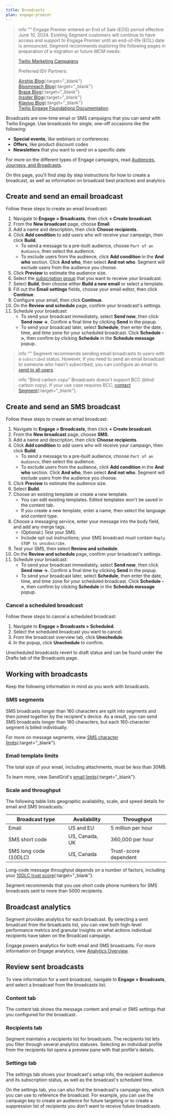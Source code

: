 ```yaml
---
title: Broadcasts
plan: engage-premier
---
```

> info ""
> Engage Premier entered an End of Sale (EOS) period effective June 10, 2024. Existing Segment customers will continue to have access and support to Engage Premier until an end-of-life (EOL) date is announced. Segment recommends exploring the following pages in preparation of a migration or future MCM needs:
> 
>[Twilio Marketing Campaigns](https://www.twilio.com/en-us/sendgrid/marketing-campaigns)
>
>Preferred ISV Partners:
>
>[Airship Blog](https://www.twilio.com/en-us/blog/airship-integrated-customer-experience){:target="_blank"} <br>
>[Bloomreach Blog](https://www.twilio.com/en-us/blog/bloomreach-ecommerce-personalization){:target="_blank"} <br>
>[Braze Blog](https://www.twilio.com/en-us/blog/braze-conversational-marketing-campaigns){:target="_blank"} <br>
>[Insider Blog](https://www.twilio.com/en-us/blog/insider-cross-channel-customer-experience){:target="_blank"} <br>
>[Klaviyo Blog](https://www.twilio.com/en-us/blog/klaviyo-powering-smarter-digital-relationships){:target="_blank"} <br>
>[Twilio Engage Foundations Documentation](/docs/engage/quickstart/) <br>

Broadcasts are one-time email or SMS campaigns that you can send with Twilio Engage. Use broadcasts for single, one-off occasions like the following:

- **Special events**, like webinars or conferences
- **Offers**, like product discount codes
- **Newsletters** that you want to send on a specific date

For more on the different types of Engage campaigns, read [Audiences, Journeys, and Broadcasts](/docs/guides/audiences-and-journeys/).

On this page, you'll find step by step instructions for how to create a broadcast, as well as information on broadcast best practices and analytics.

## Create and send an email broadcast

Follow these steps to create an email broadcast:

1. Navigate to **Engage > Broadcasts**, then click **+ Create broadcast**. 
2. From the **New broadcast** page, choose **Email**.
3. Add a name and description, then click **Choose recipients**.
4. Click **Add condition** to add users who will receive your campaign, then click **Build**.
    - To send a message to a pre-built audience, choose `Part of an Audience`, then select the audience.
    - To exclude users from the audience, click **Add condition** in the **And who** section. Click **And who**, then select **And not who**. Segment will exclude users from the audience you choose.
5. Click **Preview** to estimate the audience size.
6. Select the [subscription group](/docs/engage/user-subscriptions/subscription-groups/) that you want to receive your broadcast.
7. Select **Build**, then choose either **Build a new email** or select a template.
8. Fill out the **Email settings** fields, choose your email editor, then click **Continue**.
9. Configure your email, then click **Continue**.
10. On the **Review and schedule** page, confirm your broadcast's settings.
11. Schedule your broadcast:
    - To send your broadcast immediately, select **Send now**, then click **Send now ->**. Confirm a final time by clicking **Send** in the popup.
    - To send your broadcast later, select **Schedule**, then enter the date, time, and time zone for your scheduled broadcast. Click **Schedule ->**, then confirm by clicking **Schedule** in the **Schedule message** popup.

> info ""
> Segment recommends sending email broadcasts to users with a `subscribed` status. However, if you need to send an email broadcast to someone who hasn't subscribed, you can configure an email to [send to all users](/docs/engage/campaigns/email-campaigns/#send-an-email-to-all-users/).

> info "Blind carbon copy"
> Broadcasts doesn't support BCC (blind carbon copy). If your use case requires BCC, [contact Segment](https://segment.com/help/contact/){:target="_blank"}.

## Create and send an SMS broadcast

Follow these steps to create an email broadcast:

1. Navigate to **Engage > Broadcasts**, then click **+ Create broadcast**. 
2. From the **New broadcast** page, choose **SMS**.
3. Add a name and description, then click **Choose recipients**.
4. Click **Add condition** to add users who will receive your campaign, then click **Build**.
    - To send a message to a pre-built audience, choose `Part of an Audience`, then select the audience.
    - To exclude users from the audience, click **Add condition** in the **And who** section. Click **And who**, then select **And not who**. Segment will exclude users from the audience you choose.
5. Click **Preview** to estimate the audience size.
6. Select **Build**.
7. Choose an existing template or create a new template.
    - You can edit existing templates. Edited templates won't be saved in the content tab.
    - If you create a new template, enter a name, then select the language and content type.
8. Choose a messaging service, enter your message into the body field, and add any merge tags. 
    - (Optional:) Test your SMS.
    - Include opt out instructions; your SMS broadcast must contain `Reply STOP to unsubscribe`.
9. Test your SMS, then select **Review and schedule**.
8. On the **Review and schedule** page, confirm your broadcast's settings.
9. Schedule your broadcast:
    - To send your broadcast immediately, select **Send now**, then click **Send now ->**. Confirm a final time by clicking **Send** in the popup.
    - To send your broadcast later, select **Schedule**, then enter the date, time, and time zone for your scheduled broadcast. Click **Schedule ->**, then confirm by clicking **Schedule** in the **Schedule message** popup.

### Cancel a scheduled broadcast

Follow these steps to cancel a scheduled broadcast:

1. Navigate to **Engage > Broadcasts > Scheduled**. 
2. Select the scheduled broadcast you want to cancel.
3. From the broadcast overview tab, click **Unschedule**.
4. In the popup, click **Unschedule** to confirm.

Unscheduled broadcasts revert to draft status and can be found under the Drafts tab of the Broadcasts page.
 
## Working with broadcasts

Keep the following information in mind as you work with broadcasts.

### SMS segments

SMS broadcasts longer than 160 characters are split into segments and then joined together by the recipient's device. As a result, you can send SMS broadcasts longer than 160 characters, but each 160-character segment is billed individually. 

For more on message segments, view [SMS character limits](https://www.twilio.com/docs/glossary/what-sms-character-limit){:target="_blank"}.

### Email template limits

The total size of your email, including attachments, must be less than 30MB.

To learn more, view SendGrid's [email limits](https://docs.sendgrid.com/api-reference/mail-send/limitations#:~:text=The%20total%20size%20of%20your,must%20no%20more%20than%201000.){:target="_blank"}.

### Scale and throughput

The following table lists geographic availability, scale, and speed details for email and SMS broadcasts:

| Broadcast type        | Availability   | Throughput            |
| --------------------- | -------------- | --------------------- |
| Email                 | US and EU      | 5 million per hour    |
| SMS short code        | US, Canada, UK | 360,000 per hour      |
| SMS long code (10DLC) | US, Canada     | Trust-score dependent |


Long-code message throughput depends on a number of factors, including your [10DLC trust score](https://support.twilio.com/hc/en-us/articles/1260803225669-Message-throughput-MPS-and-Trust-Scores-for-A2P-10DLC-in-the-US){:target="_blank"}. 

Segment recommends that you use short code phone numbers for SMS broadcasts sent to more than 5000 recipients.

## Broadcast analytics

Segment provides analytics for each broadcast. By selecting a sent broadcast from the broadcasts list, you can view both high-level performance metrics and granular insights on what actions individual recipients have taken on the Broadcast campaign.

Engage powers analytics for both email and SMS broadcasts. For more information on Engage analytics, view [Analytics Overview](/docs/engage/analytics/).

## Review sent broadcasts 

To view information for a sent broadcast, navigate to **Engage > Broadcasts**, and select a broadcast from the broadcasts list.

### Content tab

The content tab shows the message content and email or SMS settings that you configured for the broadcast.

### Recipients tab

Segment maintains a recipients list for broadcasts. The recipients list lets you filter through several analytics statuses. Selecting an individual profile from the recipients list opens a preview pane with that profile's details.

### Settings tab

The settings tab shows your broadcast's setup info, the recipient audience and its subscription status, as well as the broadcast's scheduled time.

On the settings tab, you can also find the broadcast's campaign key, which you can use to reference the broadcast. For example, you can use the campaign key to create an audience for future targeting or to create a suppression list of recipients you don't want to receive future broadcasts.
